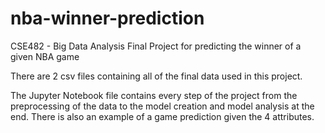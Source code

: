 # nba-winner-prediction
CSE482 - Big Data Analysis Final Project for predicting the winner of a given NBA game

There are 2 csv files containing all of the final data used in this project.

The Jupyter Notebook file contains every step of the project from the preprocessing of the data to the model creation and model analysis at the end. There is also an example of a game prediction given the 4 attributes.
